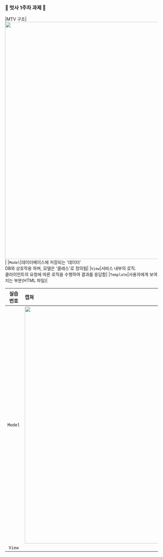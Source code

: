 ### 🦁 멋사 1주차 과제 🦁
|MTV 구조|<img width="782" src="https://github.com/Likelion-at-SMWU-12th/JungJiYoon/assets/111862541/163a752a-f15a-47fc-968a-44ece9620ae9">|
|`Model`|데이터베이스에 저장되는 '데이터' <br> DB와 상호작용 하며, 모델은 '클래스'로 정의됨|
|`View`|서비스 내부의 로직. <br>클라이언트의 요청에 따른 로직을 수행하여 결과를 응답함| 
|`Template`|사용자에게 보여지는 부분(HTML 파일)|

| 실습 <br> 번호 | 캡쳐 | 
|:------:|:------|
|`Model`|<img width="782" src="https://github.com/Likelion-at-SMWU-11th/ChoiYeJin/assets/98384956/02beea9d-b5bb-4a7b-96c0-7f3b3af48e7e">|
|`View`| <!-- 이 위치에 캡쳐본을 드래그해서 넣으면 자동으로 코드가 생겨요! --> | 
